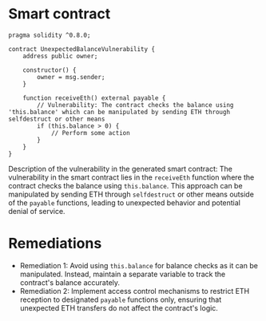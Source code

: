 # Smart contract

```solidity
pragma solidity ^0.8.0;

contract UnexpectedBalanceVulnerability {
    address public owner;

    constructor() {
        owner = msg.sender;
    }

    function receiveEth() external payable {
        // Vulnerability: The contract checks the balance using 'this.balance' which can be manipulated by sending ETH through selfdestruct or other means
        if (this.balance > 0) {
            // Perform some action
        }
    }
}
```

Description of the vulnerability in the generated smart contract:
The vulnerability in the smart contract lies in the `receiveEth` function where the contract checks the balance using `this.balance`. This approach can be manipulated by sending ETH through `selfdestruct` or other means outside of the `payable` functions, leading to unexpected behavior and potential denial of service.

# Remediations

- Remediation 1: Avoid using `this.balance` for balance checks as it can be manipulated. Instead, maintain a separate variable to track the contract's balance accurately.
- Remediation 2: Implement access control mechanisms to restrict ETH reception to designated `payable` functions only, ensuring that unexpected ETH transfers do not affect the contract's logic.
